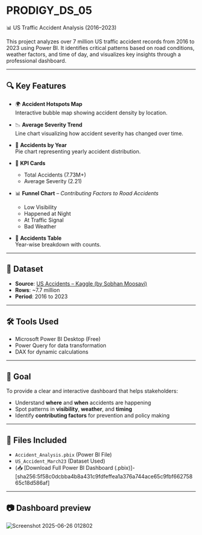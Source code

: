 # PRODIGY_DS_05
📊 US Traffic Accident Analysis (2016–2023)

This project analyzes over 7 million US traffic accident records from 2016 to 2023 using Power BI. It identifies critical patterns based on road conditions, weather factors, and time of day, and visualizes key insights through a professional dashboard.

---

## 🔍 Key Features

- 🌍 **Accident Hotspots Map**  
  Interactive bubble map showing accident density by location.

- 📉 **Average Severity Trend**  
  Line chart visualizing how accident severity has changed over time.

- 🍰 **Accidents by Year**  
  Pie chart representing yearly accident distribution.

- 🧮 **KPI Cards**  
  - Total Accidents (7.73M+)
  - Average Severity (2.21)

- 📊 **Funnel Chart** – *Contributing Factors to Road Accidents*
  - Low Visibility
  - Happened at Night
  - At Traffic Signal
  - Bad Weather

- 📅 **Accidents Table**  
  Year-wise breakdown with counts.

---

## 📁 Dataset

- **Source**: [US Accidents – Kaggle (by Sobhan Moosavi)](https://www.kaggle.com/datasets/sobhanmoosavi/us-accidents)
- **Rows**: ~7.7 million  
- **Period**: 2016 to 2023  

---

## 🛠 Tools Used

- Microsoft Power BI Desktop (Free)
- Power Query for data transformation
- DAX for dynamic calculations

---

## 🎯 Goal

To provide a clear and interactive dashboard that helps stakeholders:
- Understand **where** and **when** accidents are happening
- Spot patterns in **visibility**, **weather**, and **timing**
- Identify **contributing factors** for prevention and policy making

---

## 📎 Files Included

- `Accident_Analysis.pbix` (Power BI File)
-  `US_Accident_March23` (Dataset Used)
- (📥 [Download Full Power BI Dashboard (.pbix)]- [sha256:5f58c0dcbba4b8a431c9fdfeffea1a376a744ace65c9fbf66275865c18d586af]

---

## 📷 Dashboard preview

![Screenshot 2025-06-26 012802](https://github.com/user-attachments/assets/4bb42133-a773-4d29-988a-9792d1840b1b)


